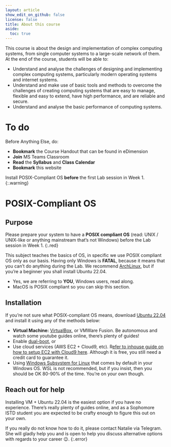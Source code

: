 ```yaml
---
layout: article
show_edit_on_github: false
license: false
title: About this course
aside:
  toc: true
---
```


This course is about the design and implementation of complex computing systems, from single computer systems to a large-scale network of them. At the end of the course, students will be able to:
* Understand and analyse the challenges of designing and implementing complex computing systems, particularly modern operating systems and internet systems. 
* Understand and make use of basic tools and methods to overcome the challenges of creating computing systems that are easy to manage, flexible and easy to extend, have high performance, and are reliable and secure.
* Understand and analyse the basic performance of computing systems.

# To do 
Before Anything Else, do:
* **Bookmark** the Course Handout that can be found in eDimension
* **Join** MS Teams Classroom
* **Read** the **Syllabus** and **Class Calendar**
* **Bookmark** this website
  
Install POSIX-Compliant OS **before** the first Lab session in Week 1. 
{:.warning}

# POSIX-Compliant OS
## Purpose
Please prepare your system to have a **POSIX compliant OS** (read: UNIX / UNIX-like or anything mainstream that’s not Windows) before the Lab session in Week 1.
{:.red}

This subject teaches the basics of OS, in specific we use POSIX compliant OS only as our basis. Having only Windows is **FATAL**, because it means that you can’t do anything during the Lab. We recommend [ArchLinux](https://archlinux.org), but if you’re a beginner you shall install Ubuntu 22.04. 
* Yes, we are referring to **YOU**, Windows users, read along. 
* MacOS is POSIX compliant so you can skip this section. 

## Installation
If you’re not sure what POSIX-compliant OS means, download [Ubuntu 22.04](https://ubuntu.com/download/desktop) and install it using any of the methods below:
* **Virtual Machine:** [VirtualBox](https://www.virtualbox.org), or VMWare Fusion. Be autonomous and watch some youtube guides online, there’s plenty of guides!
* Enable [dual-boot](https://www.xda-developers.com/dual-boot-windows-11-linux/), or
* Use cloud services (AWS EC2 + Cloud9, etc). R[efer to inhouse guide on how to setup EC2 with Cloud9 here](https://hackmd.io/6U8U5dYrSU2Ny-jBatAKiw).  Although it is free, you still need a credit card to guarantee it. 
* Using [Windows Subsystem for Linux](https://docs.microsoft.com/en-us/windows/wsl/install) that comes by default in your Windows OS. WSL is not recommended, but if you insist, then you should be OK 80-90% of the time. You’re on your own though. 



## Reach out for help
Installing VM + Ubuntu 22.04 is the easiest option if you have no experience. There’s really plenty of guides online, and as a Sophomore ISTD student you are expected to be crafty enough to figure this out on your own. 

If you really do not know how to do it, please contact Natalie via Telegram. She will gladly help you and is open to help you discuss alternative options with regards to your career 😉.
{:.error} 
